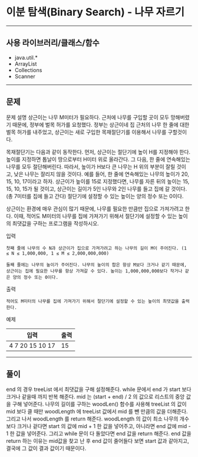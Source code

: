 # 이분 탐색(Binary Search) - 나무 자르기

------------
## 사용 라이브러리/클래스/함수
- java.util.*
- ArrayList
- Collections
- Scanner
------------
## 문제
문제 설명
상근이는 나무 M미터가 필요하다. 근처에 나무를 구입할 곳이 모두 망해버렸기 때문에, 정부에 벌목 허가를 요청했다. 정부는 상근이네 집 근처의 나무 한 줄에 대한 벌목 허가를 내주었고, 상근이는 새로 구입한 목재절단기를 이용해서 나무를 구할것이다.

목재절단기는 다음과 같이 동작한다. 먼저, 상근이는 절단기에 높이 H를 지정해야 한다. 높이를 지정하면 톱날이 땅으로부터 H미터 위로 올라간다. 그 다음, 한 줄에 연속해있는 나무를 모두 절단해버린다. 따라서, 높이가 H보다 큰 나무는 H 위의 부분이 잘릴 것이고, 낮은 나무는 잘리지 않을 것이다. 예를 들어, 한 줄에 연속해있는 나무의 높이가 20, 15, 10, 17이라고 하자. 상근이가 높이를 15로 지정했다면, 나무를 자른 뒤의 높이는 15, 15, 10, 15가 될 것이고, 상근이는 길이가 5인 나무와 2인 나무를 들고 집에 갈 것이다. (총 7미터를 집에 들고 간다) 절단기에 설정할 수 있는 높이는 양의 정수 또는 0이다.

상근이는 환경에 매우 관심이 많기 때문에, 나무를 필요한 만큼만 집으로 가져가려고 한다. 이때, 적어도 M미터의 나무를 집에 가져가기 위해서 절단기에 설정할 수 있는 높이의 최댓값을 구하는 프로그램을 작성하시오.

입력 
~~~
첫째 줄에 나무의 수 N과 상근이가 집으로 가져가려고 하는 나무의 길이 M이 주어진다. (1 ≤ N ≤ 1,000,000, 1 ≤ M ≤ 2,000,000,000)

둘째 줄에는 나무의 높이가 주어진다. 나무의 높이의 합은 항상 M보다 크거나 같기 때문에, 상근이는 집에 필요한 나무를 항상 가져갈 수 있다. 높이는 1,000,000,000보다 작거나 같은 양의 정수 또는 0이다.
   ~~~
출력   
~~~
적어도 M미터의 나무를 집에 가져가기 위해서 절단기에 설정할 수 있는 높이의 최댓값을 출력한다.
   ~~~
예제   

|입력|출력|
|---|---|
4 7 20 15 10 17|15||
   
------------
## 풀이
end 의 경우 treeList 에서 최댓값을 구해 설정해준다.
while 문에서 end 가 start 보다 크거나 같을때 까지 반복 해준다.
mid 는 (start + end) / 2 의 값으로 리스트의 중앙 값을 구해 넣어준다.
나무의 길이를 구하는 woodLen() 함수를 사용해 treeList 의 값이 mid 보다 클 때만
woodLength 에 treeList 값에서 mid 를 뺀 만큼의 값을 더해준다.
그리고 나서 woodLength 를 return 해준다.
woodLength 의 값이 최소 나무의 개수보다 크거나 겉다면
start 의 값에 mid + 1 한 값을 넣어주고, 아니라면 end 값에 mid - 1 한 값을 넣어준다.
그리고 while 문이 다 돌았다면 end 값을 return 해준다. end 값을 return 하는 이유는 mid값을 찾고 난 후 
end 값이 줄어들다 보면 start 값과 같아지고, 결국에 그 값이 결과 값이기 때문이다.
